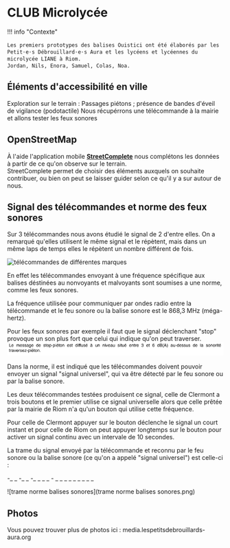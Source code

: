 # CLUB Microlycée

!!! info "Contexte"

    Les premiers prototypes des balises Ouistici ont été élaborés par les Petit⋅e⋅s Débrouillard⋅e⋅s Aura et les lycéens et lycéennes du microlycée LIANE à Riom.  
    Jordan, Nils, Enora, Samuel, Colas, Noa.

## Éléments d'accessibilité en ville

Exploration sur le terrain : 
Passages piétons ; présence de bandes d'éveil de vigilance (podotactile)
Nous récupérrons une télécommande à la mairie et allons tester les feux sonores

## OpenStreetMap 

À l'aide l'application mobile [**StreetComplete**](https://streetcomplete.app/) nous complétons les données à partir de ce qu'on observe sur le terrain.  
StreetComplete permet de choisir des éléments auxquels on souhaite contribuer, ou bien on peut se laisser guider selon ce qu'il y a sur autour de nous.

## Signal des télécommandes et norme des feux sonores

Sur 3 télécommandes nous avons étudié le signal de 2 d'entre elles. On a remarqué qu'elles utilisent le même signal et le répètent, mais dans un même laps de temps elles le répètent un nombre différent de fois.

![télécommandes de différentes marques](telecommandes.jpg) 

En effet les télécommandes envoyant à une fréquence spécifique aux balises déstinées au nonvoyants et malvoyants sont soumises a une norme, comme les feux sonores.

La fréquence utilisée pour communiquer par ondes radio entre la télécommande et le feu sonore ou la balise sonore est le 868,3 MHz (méga-hertz).

Pour les feux sonores par exemple il faut que le signal déclenchant "stop" provoque un son plus fort que celui qui indique qu'on peut traverser.
![norme de son](son-balise.png) 

Dans la norme, il est indiqué que les télécommandes doivent pouvoir envoyer un signal "signal universel", qui va être détecté par le feu sonore ou par la balise sonore. 

Les deux télécommandes testées produisent ce signal, celle de Clermont a trois boutons et le premier utilise ce signal universelle alors que celle prêtée par la mairie de Riom n'a qu'un bouton qui utilise cette fréquence.

Pour celle de Clermont appuyer sur le bouton déclenche le signal un court instant et pour celle de Riom on peut appuyer longtemps sur le bouton pour activer un signal continu avec un intervale de 10 secondes.

La trame du signal envoyé par la télécommande et reconnu par le feu sonore ou la balise sonore (ce qu'on a appelé "signal universel") est celle-ci :

-_ _ -_ _ -_ _ _ _ _-_ _ _ _ _ _ _ _ _ _

![trame norme balises sonores](trame norme balises sonores.png) 


## Photos
Vous pouvez trouver plus de photos ici :
media.lespetitsdebrouillards-aura.org